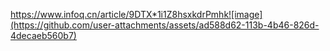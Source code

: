 https://www.infoq.cn/article/9DTX*1i1Z8hsxkdrPmhk![image](https://github.com/user-attachments/assets/ad588d62-113b-4b46-826d-4decaeb560b7)
